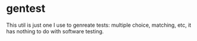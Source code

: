 # gentest

This util is just one I use to genreate tests: multiple choice, matching, etc, it has nothing to do with software testing.  

